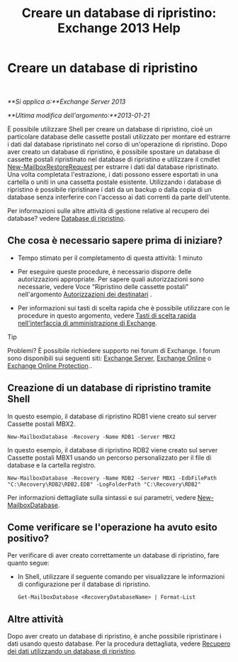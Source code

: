 ﻿---
title: 'Creare un database di ripristino: Exchange 2013 Help'
TOCTitle: Creare un database di ripristino
ms:assetid: 34d87491-b7b7-44a9-8d69-e1a9c1fe5852
ms:mtpsurl: https://technet.microsoft.com/it-it/library/Ee332321(v=EXCHG.150)
ms:contentKeyID: 50480326
ms.date: 05/22/2018
mtps_version: v=EXCHG.150
ms.translationtype: MT
---

# Creare un database di ripristino

 

_**Si applica a:**Exchange Server 2013_

_**Ultima modifica dell'argomento:**2013-01-21_

È possibile utilizzare Shell per creare un database di ripristino, cioè un particolare database delle cassette postali utilizzato per montare ed estrarre i dati dal database ripristinato nel corso di un'operazione di ripristino. Dopo aver creato un database di ripristino, è possibile spostare un database di cassette postali ripristinato nel database di ripristino e utilizzare il cmdlet [New-MailboxRestoreRequest](https://technet.microsoft.com/it-it/library/ff829875\(v=exchg.150\)) per estrarre i dati dal database ripristinato. Una volta completata l'estrazione, i dati possono essere esportati in una cartella o uniti in una cassetta postale esistente. Utilizzando i database di ripristino è possibile ripristinare i dati da un backup o dalla copia di un database senza interferire con l'accesso ai dati correnti da parte dell'utente.

Per informazioni sulle altre attività di gestione relative al recupero dei database? vedere [Database di ripristino](recovery-databases-exchange-2013-help.md).

## Che cosa è necessario sapere prima di iniziare?

  - Tempo stimato per il completamento di questa attività: 1 minuto

  - Per eseguire queste procedure, è necessario disporre delle autorizzazioni appropriate. Per sapere quali autorizzazioni sono necessarie, vedere Voce "Ripristino delle cassette postali" nell'argomento [Autorizzazioni dei destinatari](recipients-permissions-exchange-2013-help.md) .

  - Per informazioni sui tasti di scelta rapida che è possibile utilizzare con le procedure in questo argomento, vedere [Tasti di scelta rapida nell'interfaccia di amministrazione di Exchange](keyboard-shortcuts-in-the-exchange-admin-center-exchange-online-protection-help.md).


> [!TIP]
> Problemi? È possibile richiedere supporto nei forum di Exchange. I forum sono disponibili sui seguenti siti: <A href="https://go.microsoft.com/fwlink/p/?linkid=60612">Exchange Server</A>, <A href="https://go.microsoft.com/fwlink/p/?linkid=267542">Exchange Online</A> o <A href="https://go.microsoft.com/fwlink/p/?linkid=285351">Exchange Online Protection</A>..



## Creazione di un database di ripristino tramite Shell

In questo esempio, il database di ripristino RDB1 viene creato sul server Cassette postali MBX2.

    New-MailboxDatabase -Recovery -Name RDB1 -Server MBX2

In questo esempio, il database di ripristino RDB2 viene creato sul server Cassette postali MBX1 usando un percorso personalizzato per il file di database e la cartella registro.

    New-MailboxDatabase -Recovery -Name RDB2 -Server MBX1 -EdbFilePath "C:\Recovery\RDB2\RDB2.EDB" -LogFolderPath "C:\Recovery\RDB2"

Per informazioni dettagliate sulla sintassi e sui parametri, vedere [New-MailboxDatabase](https://technet.microsoft.com/it-it/library/aa997976\(v=exchg.150\)).

## Come verificare se l'operazione ha avuto esito positivo?

Per verificare di aver creato correttamente un database di ripristino, fare quanto segue:

  - In Shell, utilizzare il seguente comando per visualizzare le informazioni di configurazione per il database di ripristino.
    
        Get-MailboxDatabase <RecoveryDatabaseName> | Format-List

## Altre attività

Dopo aver creato un database di ripristino, è anche possibile ripristinare i dati usando questo database. Per la procedura dettagliata, vedere [Recupero dei dati utilizzando un database di ripristino](restore-data-using-a-recovery-database-exchange-2013-help.md).

